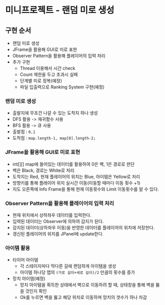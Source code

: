 # 미니프로젝트 - 랜덤 미로 생성

## 구현 순서
- 랜덤 미로 생성
- JFrame을 활용해 GUI로 미로 표현
- Observer Pattern을 활용해 플레이어의 입력 처리
- 추가 구현
  * Thread 이용해서 시간 check
  * Count 제한을 두고 초과시 실패
  * 단계별 미로 정복(예정)
  * 파일 입출력으로 Ranking System 구현(예정)

### 랜덤 미로 생성
- 출발지에 무조건 나갈 수 있는 도착지 하나 생성
- DFS 활용 -> 재귀함수 사용
- BFS 활용 -> 큐 사용
- 출발점 : `0,1`
- 도착점 : `map.length-1, map[0].length-2;`

### JFrame을 활용해 GUI로 미로 표현
- int[][] map에 들어있는 데이터를 활용하여 0은 벽, 1은 경로로 판단
- 벽은 Black, 경로는 White로 처리
- 도착지는 Red, 현재 플레이어의 위치는 Blue, 아이템은 Yellow로 처리
- 방향키를 통해 플레이어 위치 실시간 이동(이동할 때마다 이동 횟수 +1)
- 지도 오른쪽에 Info Frame을 통해 현재 이동횟수와 Limit 이동횟수를 알 수 있다.

### Observer Pattern을 활용해 플레이어의 입력 처리
- 현재 위치에서 상하좌우 데이터를 입력한다.
- 입력된 데이터는 Observer에 의하여 감지가 된다.
- 감지된 데이터(상하좌우 이동)을 반영한 데이터를 플레이어의 위치에 저장한다.
- 갱신된 플레이어의 위치를 JPanel에 update한다.

### 아이템 활용
- 타이머 아이템
  * 각 스테이지마다 막다른 길에 랜덤하게 아이템을 생성
  * 아이템 하나당 맵의 `(가로 길이+세로 길이)/2` 만큼의 횟수를 증가
- 망치 아이템(예정)
  * 망치 아이템을 획득한 상태에서 벽으로 이동하려 할 때, 상태창을 통해 벽을 뚫을 것인지 확인
  * Ok를 누르면 벽을 뚫고 해당 위치로 이동하며 망치의 갯수가 하나 차감
